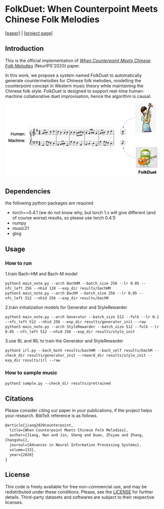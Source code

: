# FolkDuet: When Counterpoint Meets Chinese Folk Melodies

\[[paper](https://papers.nips.cc/paper/2020/file/bae876e53dab654a3d9d9768b1b7b91a-Paper.pdf)\] | \[[project page](http://www2.ece.rochester.edu/projects/air/projects/FolkDuet.html)\]

## Introduction

This is the official implementation of 
[*When Counterpoint Meets Chinese Folk Melodies*](https://papers.nips.cc/paper/2020/file/bae876e53dab654a3d9d9768b1b7b91a-Paper.pdf) (NeurIPS'2020) paper.

In this work, we propose a system named FolkDuet to automatically generate countermelodies for Chinese folk melodies, 
modelling the counterpoint concept in Western music theory while maintaining the Chinese folk style. 
FolkDuet is designed to support real-time human-machine collaborative duet improvisation, hence the algorithm is causal.

<div align="center">
    <img src="resources/intro.png" width="500"/>
</div>

## Dependencies
the following python packages are required
- torch==0.4.1 (we do not know why, but torch 1.x will give different (and of course worse) results, 
so please use torch 0.4.1)
- numpy
- music21
- glog

## Usage
### How to run
1.train Bach-HM and Bach-M model
```
python3 main_note.py --arch BachHM --batch_size 256 --lr 0.05 --nfc_left 256 --nhid 128 --exp_dir results/bachHM
python3 main_note.py --arch BachM --batch_size 256 --lr 0.05 --nfc_left 512 --nhid 256 --exp_dir results/bachM
```

2.train initialization models for Generator and StyleRewarder
```
python3 main_note.py --arch Generator --batch_size 512 --folk --lr 0.1 --nfc_left 512 --nhid 256 --exp_dir results/generator_init --raw
python3 main_note.py --arch StyleRewarder --batch_size 512 --folk --lr 0.05 --nfc_left 512 --nhid 256 --exp_dir results/style_init
```

3.use RL and IRL to train the Generator and StyleRewarder
```
python3 irl.py --bach_both results/bachHM --bach_self results/bachM --check_dir results/generator_init --reward_dir results/style_init --exp_dir results/irl --raw
```

### How to sample music
```
python3 sample.py --check_dir results/pretrained
```

## Citations
Please consider citing our paper in your publications, if the project helps your research. BibTeX reference is as follows.

```
@article{jiang2020counterpoint,
  title={When Counterpoint Meets Chinese Folk Melodies},
  author={Jiang, Nan and Jin, Sheng and Duan, Zhiyao and Zhang, Changshui},
  journal={Advances in Neural Information Processing Systems},
  volume={33},
  year={2020}
}
```


## License
This code is freely available for free non-commercial use, and may be redistributed under these conditions. 
Please, see the [LICENSE](LICENSE) for further details. 
Third-party datasets and softwares are subject to their respective licenses. 